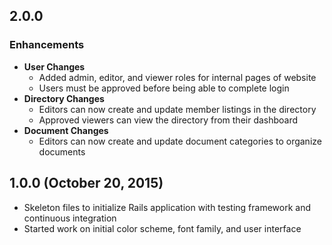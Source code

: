 ## 2.0.0

### Enhancements
- **User Changes**
  - Added admin, editor, and viewer roles for internal pages of website
  - Users must be approved before being able to complete login
- **Directory Changes**
  - Editors can now create and update member listings in the directory
  - Approved viewers can view the directory from their dashboard
- **Document Changes**
  - Editors can now create and update document categories to organize documents

## 1.0.0 (October 20, 2015)

- Skeleton files to initialize Rails application with testing framework and continuous integration
- Started work on initial color scheme, font family, and user interface

